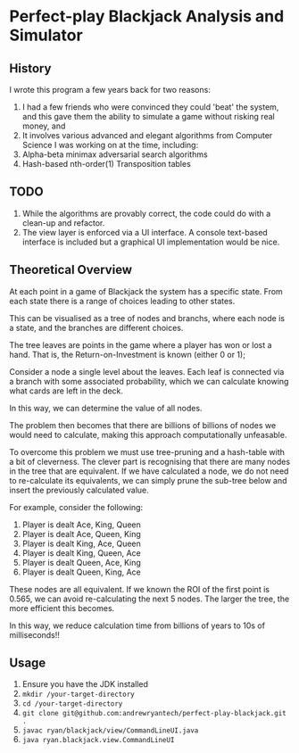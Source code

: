 # Perfect-play Blackjack Analysis and Simulator

## History
I wrote this program a few years back for two reasons:

1. I had a few friends who were convinced they could 'beat' the system, and this gave them the ability to simulate a game without risking real money, and
1. It involves various advanced and elegant algorithms from Computer Science I was working on at the time, including:
  1. Alpha-beta minimax adversarial search algorithms
  1. Hash-based nth-order(1) Transposition tables

## TODO

1. While the algorithms are provably correct, the code could do with a clean-up and refactor.
1. The view layer is enforced via a UI interface. A console text-based interface is included but a graphical UI implementation would be nice.


## Theoretical Overview

At each point in a game of Blackjack the system has a specific state. From each state there is a range of choices leading to other states.

This can be visualised as a tree of nodes and branchs, where each node is a state, and the branches are different choices.

The tree leaves are points in the game where a player has won or lost a hand. That is, the Return-on-Investment is known (either 0 or 1);

Consider a node a single level about the leaves. Each leaf is connected via a branch with some associated probability, which we can calculate knowing what cards are left in the deck.

In this way, we can determine the value of all nodes.

The problem then becomes that there are billions of billions of nodes we would need to calculate, making this approach computationally unfeasable.

To overcome this problem we must use tree-pruning and a hash-table with a bit of cleverness. The clever part is recognising that there are many nodes in the tree that are equivalent. If we have calculated a node, we do not need to re-calculate its equivalents, we can simply prune the sub-tree below and insert the previously calculated value.

For example, consider the following:

1. Player is dealt Ace, King, Queen
1. Player is dealt Ace, Queen, King
1. Player is dealt King, Ace, Queen
1. Player is dealt King, Queen, Ace
1. Player is dealt Queen, Ace, King
1. Player is dealt Queen, King, Ace

These nodes are all equivalent. If we known the ROI of the first point is 0.565, we can avoid re-calculating the next 5 nodes. The larger the tree, the more efficient this becomes.

In this way, we reduce calculation time from billions of years to 10s of milliseconds!!


## Usage
1. Ensure you have the JDK installed
1. `mkdir /your-target-directory`
1. `cd /your-target-directory`
1. `git clone git@github.com:andrewryantech/perfect-play-blackjack.git .`
1. `javac ryan/blackjack/view/CommandLineUI.java`
1. `java ryan.blackjack.view.CommandLineUI`
